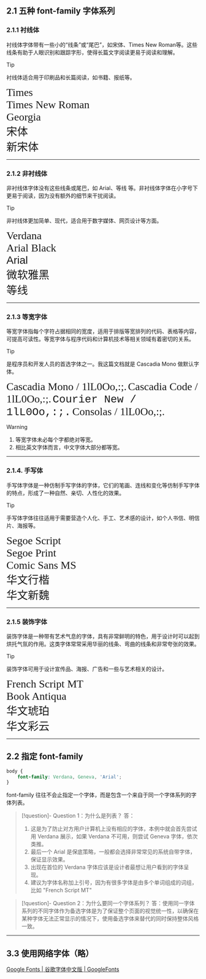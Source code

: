 ## 2.1 五种 font-family 字体系列

### 2.1.1 衬线体
衬线体字体带有一些小的“线条”或“尾巴”，如宋体、Times New Roman等。这些线条有助于人眼识别和跟踪字形，使得长篇文字阅读更易于阅读和理解。

>[!tip]
> 衬线体适合用于印刷品和长篇阅读，如书籍、报纸等。

<div style="font-family: Times; font-size:2em">Times</div>
<div style="font-family: 'Times New Roman'; font-size:2em">Times New Roman</div>
<div style="font-family: Georgia; font-size:2em">Georgia</div>
<div style="font-family: '宋体'; font-size:2em">宋体</div>
<div style="font-family: '新宋体'; font-size:2em">新宋体</div>

---
### 2.1.2 非衬线体
非衬线体字体没有这些线条或尾巴，如 Arial、等线 等。非衬线体字体在小字号下更易于阅读，因为没有额外的细节来干扰阅读。

>[!tip]
> 非衬线体更加简单、现代，适合用于数字媒体、网页设计等方面。

<div style="font-family: Verdana; font-size:2em">Verdana</div>
<div style="font-family: 'Arial Black'; font-size:2em">Arial Black</div>
<div style="font-family: Arial; font-size:2em">Arial</div>
<div style="font-family: '微软雅黑'; font-size:2em">微软雅黑</div>
<div style="font-family: '等线'; font-size:2em">等线</div>

---
### 2.1.3 等宽字体
等宽字体指每个字符占据相同的宽度，适用于排版等宽排列的代码、表格等内容，可提高可读性。等宽字体与程序代码和计算机技术等相关领域有着密切的关系。

>[!tip]
> 是程序员和开发人员的首选字体之一。我这篇文档就是 Cascadia Mono 做默认字体。

<span style="font-family: 'Cascadia Mono'; font-size:2em">Cascadia Mono </span>  <span style="font-family: 'Cascadia Mono'; font-size:2em">/ 1lL0Oo,:;.</span>
<span style="font-family: 'Cascadia Code'; font-size:2em">Cascadia Code </span> <span style="font-family: 'Cascadia Code'; font-size:2em"> / 1lL0Oo,:;.</span>
<span style="font-family: 'Courier New'; font-size:2em">Courier New </span> <span style="font-family: 'Courier New'; font-size:2em"> / 1lL0Oo,:;.</span>
<span style="font-family: 'Consolas'; font-size:2em">Consolas </span> <span style="font-family: 'Consolas'; font-size:2em"> / 1lL0Oo,:;.</span>

>[!warning]
> 1. 等宽字体未必每个字都绝对等宽。
> 2. 相比英文字体而言，中文字体大部分都等宽。


---
### 2.1.4. 手写体
手写体字体是一种仿制手写字体的字体，它们的笔画、连线和变化等仿制手写字体的特点，形成了一种自然、亲切、人性化的效果。

>[!tip]
手写体字体往往适用于需要营造个人化、手工、艺术感的设计，如个人书信、明信片、海报等。

<div style="font-family: 'Segoe Script'; font-size:2em">Segoe Script</div>
<div style="font-family: 'Segoe Print'; font-size:2em">Segoe Print</div>
<div style="font-family: 'Comic Sans MS'; font-size:2em">Comic Sans MS</div>
<div style="font-family: '华文行楷'; font-size:2em">华文行楷</div>
<div style="font-family: '华文新魏'; font-size:2em">华文新魏</div>

---
### 2.1.5 装饰字体
装饰字体是一种带有艺术气息的字体，具有非常鲜明的特色，用于设计时可以起到烘托气氛的作用。这类字体常常采用华丽的线条、弯曲的线条和非常夸张的效果。

>[!tip]
> 装饰字体可用于设计宣传品、海报、广告和一些与艺术相关的设计。

<div style="font-family: 'French Script MT'; font-size:2em">French Script MT</div>
<div style="font-family: 'Book Antiqua'; font-size:2em">Book Antiqua</div>
<div style="font-family: '华文琥珀'; font-size:2em">华文琥珀</div>
<div style="font-family: '华文彩云'; font-size:2em">华文彩云</div>

___
## 2.2 指定 font-family

```css
body {
	font-family: Verdana, Geneva, 'Arial';
}
```

font-family 往往不会止指定一个字体，而是包含一个来自于同一个字体系列的字体列表。

>[!question]- Question 1：为什么是列表？
> 答：
> 	1. 这是为了防止对方用户计算机上没有相应的字体，本例中就会首先尝试用 Verdana 展示，如果 Verdana 不可用，则尝试 Geneva 字体，依次类推。
> 	2. 最后一个 Arial 是保底策略，一般都会选择非常常见的系统自带字体，保证显示效果。
> 	3. 出现在首位的 Verdana 字体应该是设计者最想让用户看到的字体呈现。
> 	4. 建议为字体名称加上引号，因为有很多字体是由多个单词组成的词组，比如 "French Script MT"

>[!question]- Question 2：为什么要同一个字体系列？
>答：使用同一字体系列的不同字体作为备选字体是为了保证整个页面的视觉统一性，以确保在某种字体无法正常显示的情况下，使用备选字体来替代的同时保持整体风格一致。

---
## 3.3 使用网络字体（略）

[Google Fonts | 谷歌字体中文版 | GoogleFonts](https://www.googlefonts.cn/fonts)

